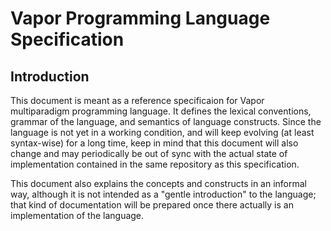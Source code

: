 # Vapor Programming Language Specification

## Introduction

This document is meant as a reference specificaion for Vapor multiparadigm programming language. It defines the lexical
conventions, grammar of the language, and semantics of language constructs. Since the language is not yet in a working
condition, and will keep evolving (at least syntax-wise) for a long time, keep in mind that this document will also
change and may periodically be out of sync with the actual state of implementation contained in the same repository as
this specification.

This document also explains the concepts and constructs in an informal way, although it is not intended as a "gentle
introduction" to the language; that kind of documentation will be prepared once there actually is an implementation of
the language.
